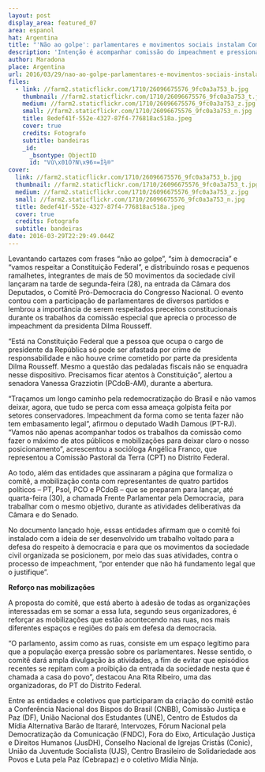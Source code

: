 ```yaml
---
layout: post
display_area: featured_07
area: espanol
hat: Argentina
title: "'Não ao golpe': parlamentares e movimentos sociais instalam Comitê Pró-Democracia"
description: 'Intenção é acompanhar comissão do impeachment e pressionar contra quebra de princípios constitucionais, tanto por meio d'
author: Maradona
place: Argentina
url: 2016/03/29/nao-ao-golpe-parlamentares-e-movimentos-sociais-instalam-comite-pro-democracia/
files:
  - link: //farm2.staticflickr.com/1710/26096675576_9fc0a3a753_b.jpg
    thumbnail: //farm2.staticflickr.com/1710/26096675576_9fc0a3a753_t.jpg
    medium: //farm2.staticflickr.com/1710/26096675576_9fc0a3a753_z.jpg
    small: //farm2.staticflickr.com/1710/26096675576_9fc0a3a753_n.jpg
    title: 8edef41f-552e-4327-87f4-776818ac518a.jpeg
    cover: true
    credits: Fotografo
    subtitle: bandeiras
    _id:
      _bsontype: ObjectID
      id: "Vû\x01Ó?N\x96¤=Ì¾®"
cover:
  link: //farm2.staticflickr.com/1710/26096675576_9fc0a3a753_b.jpg
  thumbnail: //farm2.staticflickr.com/1710/26096675576_9fc0a3a753_t.jpg
  medium: //farm2.staticflickr.com/1710/26096675576_9fc0a3a753_z.jpg
  small: //farm2.staticflickr.com/1710/26096675576_9fc0a3a753_n.jpg
  title: 8edef41f-552e-4327-87f4-776818ac518a.jpeg
  cover: true
  credits: Fotografo
  subtitle: bandeiras
date: 2016-03-29T22:29:49.044Z
---
```

<p>Levantando cartazes com frases &ldquo;n&atilde;o ao golpe&rdquo;, &ldquo;sim &agrave; democracia&rdquo; e &ldquo;vamos respeitar a Constitui&ccedil;&atilde;o Federal&rdquo;, e distribuindo rosas e pequenos ramalhetes, integrantes de mais de 50 movimentos da sociedade civil lan&ccedil;aram na tarde de segunda-feira (28), na entrada da C&acirc;mara dos Deputados, o Comit&ecirc; Pr&oacute;-Democracia do Congresso Nacional. O evento contou com a participa&ccedil;&atilde;o de parlamentares de diversos partidos e lembrou a import&acirc;ncia de serem respeitados preceitos constitucionais durante os trabalhos da comiss&atilde;o especial que aprecia o processo de impeachment da presidenta Dilma Rousseff.</p>

<p>&ldquo;Est&aacute; na Constitui&ccedil;&atilde;o Federal que a pessoa que ocupa o cargo de presidente da Rep&uacute;blica s&oacute; pode ser afastada por crime de responsabilidade e n&atilde;o houve crime cometido por parte da presidenta Dilma Rousseff. Mesmo a quest&atilde;o das pedaladas fiscais n&atilde;o se enquadra nesse dispositivo. Precisamos ficar atentos &agrave; Constitui&ccedil;&atilde;o&rdquo;, alertou a senadora Vanessa Grazziotin (PCdoB-AM), durante a abertura.</p>

<p>&ldquo;Tra&ccedil;amos um longo caminho pela redemocratiza&ccedil;&atilde;o do Brasil e n&atilde;o vamos deixar, agora, que tudo se perca com essa amea&ccedil;a golpista feita por setores conservadores. Impeachment da forma como se tenta fazer n&atilde;o tem embasamento legal&rdquo;, afirmou o deputado Wadih Damous (PT-RJ). &ldquo;Vamos n&atilde;o apenas acompanhar todos os trabalhos da comiss&atilde;o como fazer o m&aacute;ximo de atos p&uacute;blicos e mobiliza&ccedil;&otilde;es para deixar claro o nosso posicionamento&rdquo;, acrescentou a soci&oacute;loga Ang&eacute;lica Franco, que representou a Comiss&atilde;o Pastoral da Terra (CPT) no Distrito Federal.</p>

<p>Ao todo, al&eacute;m das entidades que assinaram a p&aacute;gina que formaliza o comit&ecirc;, a mobiliza&ccedil;&atilde;o conta com representantes de quatro partidos pol&iacute;ticos &ndash; PT, Psol, PCO e PCdoB &ndash; que se preparam para lan&ccedil;ar, at&eacute; quarta-feira (30), a chamada Frente Parlamentar pela Democracia,&nbsp; para trabalhar com o mesmo objetivo, durante as atividades deliberativas da C&acirc;mara e do Senado.</p>

<p>No documento lan&ccedil;ado hoje, essas entidades afirmam que o comit&ecirc; foi instalado com a ideia de ser desenvolvido um trabalho voltado para a defesa do respeito &agrave; democracia e para que os movimentos da sociedade civil organizada se posicionem, por meio das suas atividades, contra o processo de impeachment, &ldquo;por entender que n&atilde;o h&aacute; fundamento legal que o justifique&rdquo;.</p>

<p><strong>Refor&ccedil;o nas mobiliza&ccedil;&otilde;es</strong></p>

<p>A proposta do comit&ecirc;, que est&aacute; aberto &agrave; ades&atilde;o de todas as organiza&ccedil;&otilde;es interessadas em se somar a essa luta, segundo seus organizadores, &eacute; refor&ccedil;ar as mobiliza&ccedil;&otilde;es que est&atilde;o acontecendo nas ruas, nos mais diferentes espa&ccedil;os e regi&otilde;es do pa&iacute;s em defesa da democracia.</p>

<p>&ldquo;O parlamento, assim como as ruas, consiste em um espa&ccedil;o leg&iacute;timo para que a popula&ccedil;&atilde;o exer&ccedil;a press&atilde;o sobre os parlamentares. Nesse sentido, o comit&ecirc; dar&aacute; ampla divulga&ccedil;&atilde;o &agrave;s atividades, a fim de evitar que epis&oacute;dios recentes se repitam com a proibi&ccedil;&atilde;o da entrada da sociedade nesta que &eacute; chamada a casa do povo&rdquo;, destacou Ana Rita Ribeiro, uma das organizadoras, do PT do Distrito Federal.</p>

<p>Entre as entidades e coletivos que participaram da cria&ccedil;&atilde;o do comit&ecirc; est&atilde;o a Confer&ecirc;ncia Nacional dos Bispos do Brasil (CNBB), Comiss&atilde;o Justi&ccedil;a e Paz (DF), Uni&atilde;o Nacional dos Estudantes (UNE), Centro de Estudos da M&iacute;dia Alternativa Bar&atilde;o de Itarar&eacute;, Intervozes, F&oacute;rum Nacional pela Democratiza&ccedil;&atilde;o da Comunica&ccedil;&atilde;o (FNDC), Fora do Eixo, Articula&ccedil;&atilde;o Justi&ccedil;a e Direitos Humanos (JusDH), Conselho Nacional de Igrejas Crist&atilde;s (Conic), Uni&atilde;o da Juventude Socialista (UJS),&nbsp;Centro Brasileiro de Solidariedade aos Povos e Luta pela Paz (Cebrapaz) e o coletivo M&iacute;dia Ninja.</p>

